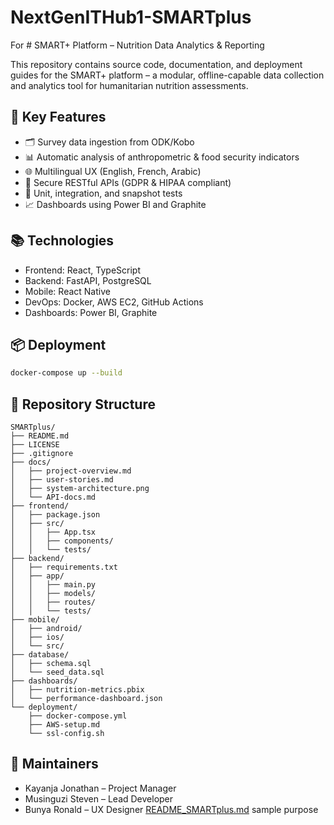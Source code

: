 # NextGenITHub1-SMARTplus
For # SMART+ Platform – Nutrition Data Analytics & Reporting

This repository contains source code, documentation, and deployment guides for the SMART+ platform – a modular, offline-capable data collection and analytics tool for humanitarian nutrition assessments.

## 🔧 Key Features
- 🗂 Survey data ingestion from ODK/Kobo
- 📊 Automatic analysis of anthropometric & food security indicators
- 🌐 Multilingual UX (English, French, Arabic)
- 🔐 Secure RESTful APIs (GDPR & HIPAA compliant)
- 🧪 Unit, integration, and snapshot tests
- 📈 Dashboards using Power BI and Graphite

## 📚 Technologies
- Frontend: React, TypeScript
- Backend: FastAPI, PostgreSQL
- Mobile: React Native
- DevOps: Docker, AWS EC2, GitHub Actions
- Dashboards: Power BI, Graphite

## 📦 Deployment
```bash
docker-compose up --build
```

## 📁 Repository Structure
```text
SMARTplus/
├── README.md
├── LICENSE
├── .gitignore
├── docs/
│   ├── project-overview.md
│   ├── user-stories.md
│   ├── system-architecture.png
│   └── API-docs.md
├── frontend/
│   ├── package.json
│   ├── src/
│   │   ├── App.tsx
│   │   ├── components/
│   │   └── tests/
├── backend/
│   ├── requirements.txt
│   ├── app/
│   │   ├── main.py
│   │   ├── models/
│   │   ├── routes/
│   │   └── tests/
├── mobile/
│   ├── android/
│   ├── ios/
│   └── src/
├── database/
│   ├── schema.sql
│   └── seed_data.sql
├── dashboards/
│   ├── nutrition-metrics.pbix
│   └── performance-dashboard.json
└── deployment/
    ├── docker-compose.yml
    ├── AWS-setup.md
    └── ssl-config.sh

```

## 🤝 Maintainers
- Kayanja Jonathan – Project Manager
- Musinguzi Steven – Lead Developer
- Bunya Ronald – UX Designer
[README_SMARTplus.md](https://github.com/user-attachments/files/20147655/README_SMARTplus.md)
sample purpose
